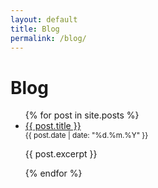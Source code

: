 ```yaml
---
layout: default
title: Blog
permalink: /blog/
---
```


<h1>Blog</h1>

<ul>
  {% for post in site.posts %}
    <li>
      <a href="{{ site.baseurl }}{{ post.url }}">{{ post.title }}</a><br>
      <small>{{ post.date | date: "%d.%m.%Y" }}</small>
      <p>{{ post.excerpt }}</p>
    </li>
  {% endfor %}
</ul>

